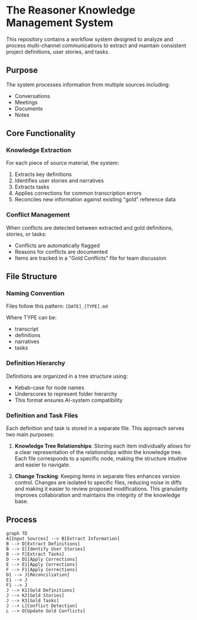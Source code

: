 # The Reasoner Knowledge Management System

This repository contains a workflow system designed to analyze and process multi-channel communications to extract and maintain consistent project definitions, user stories, and tasks.

## Purpose

The system processes information from multiple sources including:

- Conversations
- Meetings
- Documents
- Notes

## Core Functionality

### Knowledge Extraction

For each piece of source material, the system:

1. Extracts key definitions
2. Identifies user stories and narratives
3. Extracts tasks
4. Applies corrections for common transcription errors
5. Reconciles new information against existing "gold" reference data

### Conflict Management

When conflicts are detected between extracted and gold definitions, stories, or tasks:

- Conflicts are automatically flagged
- Reasons for conflicts are documented
- Items are tracked in a "Gold Conflicts" file for team discussion

## File Structure

### Naming Convention

Files follow this pattern:
`[DATE]_[TYPE].md`

Where TYPE can be:

- transcript
- definitions
- narratives
- tasks

### Definition Hierarchy

Definitions are organized in a tree structure using:

- Kebab-case for node names
- Underscores to represent folder hierarchy
- This format ensures AI-system compatibility

### Definition and Task Files 

Each definition and task is stored in a separate file. This approach serves two main purposes:

1. **Knowledge Tree Relationships**: Storing each item individually allows for a clear representation of the relationships within the knowledge tree. Each file corresponds to a specific node, making the structure intuitive and easier to navigate.

2. **Change Tracking**: Keeping items in separate files enhances version
   control. Changes are isolated to specific files, reducing noise in diffs and
   making it easier to review proposed modifications. This granularity improves
   collaboration and maintains the integrity of the knowledge base.

## Process

```mermaid
graph TD
A[Input Sources] --> B[Extract Information]
B --> D[Extract Definitions]
B --> E[Identify User Stories]
B --> F[Extract Tasks]
D --> D1[Apply Corrections]
E --> E1[Apply Corrections]
F --> F1[Apply Corrections]
D1 --> J[Reconciliation]
E1 --> J
F1 --> J
J --> K1[Gold Definitions]
J --> K2[Gold Stories]
J --> K3[Gold Tasks]
J --> L[Conflict Detection]
L --> O[Update Gold Conflicts]
```
